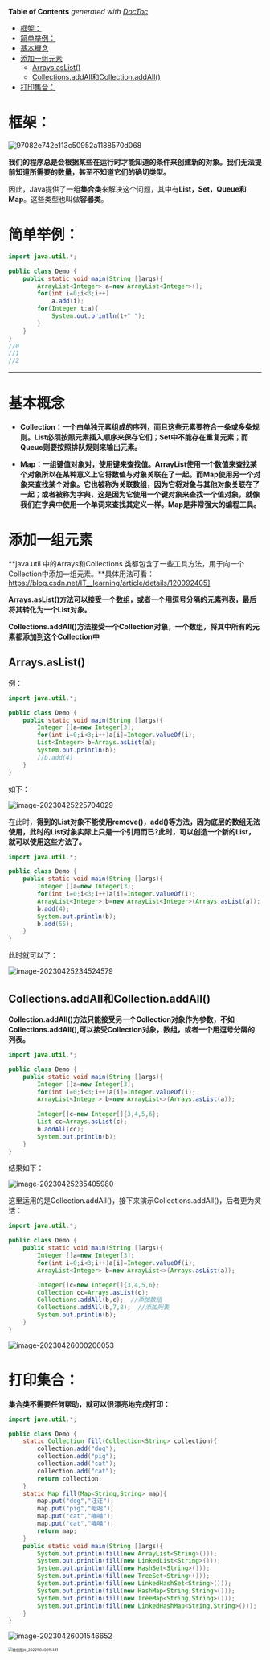 <!-- START doctoc generated TOC please keep comment here to allow auto update -->
<!-- DON'T EDIT THIS SECTION, INSTEAD RE-RUN doctoc TO UPDATE -->
**Table of Contents**  *generated with [DocToc](https://github.com/thlorenz/doctoc)*

- [框架：](#%E6%A1%86%E6%9E%B6)
- [简单举例：](#%E7%AE%80%E5%8D%95%E4%B8%BE%E4%BE%8B)
- [基本概念](#%E5%9F%BA%E6%9C%AC%E6%A6%82%E5%BF%B5)
- [添加一组元素](#%E6%B7%BB%E5%8A%A0%E4%B8%80%E7%BB%84%E5%85%83%E7%B4%A0)
  - [Arrays.asList()](#arraysaslist)
  - [Collections.addAll和Collection.addAll()](#collectionsaddall%E5%92%8Ccollectionaddall)
- [打印集合：](#%E6%89%93%E5%8D%B0%E9%9B%86%E5%90%88)

<!-- END doctoc generated TOC please keep comment here to allow auto update -->

# 框架：

<img src="https://cdn.jsdelivr.net/gh/firmiyao/Picture/img/202304252156406.jpg" alt="97082e742e113c50952a1188570d068"  />

**我们的程序总是会根据某些在运行时才能知道的条件来创建新的对象。我们无法提前知道所需要的数量，甚至不知道它们的确切类型。**

因此，Java提供了一组**集合类**来解决这个问题，其中有**List，Set，Queue和Map**。这些类型也叫做**容器类**。

# 简单举例：

```java
import java.util.*;

public class Demo {
    public static void main(String []args){
        ArrayList<Integer> a=new ArrayList<Integer>();
        for(int i=0;i<3;i++)
            a.add(i);
        for(Integer t:a){
            System.out.println(t+" ");
        }
    }
}
//0
//1
//2
```

***

# 基本概念

+ **Collection：一个由单独元素组成的序列，而且这些元素要符合一条或多条规则。List必须按照元素插入顺序来保存它们；Set中不能存在重复元素；而Queue则要按照排队规则来输出元素。**

+ **Map：一组键值对象对，使用键来查找值。ArrayList使用一个数值来查找某个对象所以在某种意义上它将数值与对象关联在了一起。而Map使用另一个对象来查找某个对象。它也被称为关联数组，因为它将对象与其他对象关联在了一起；或者被称为字典，这是因为它使用一个键对象来查找一个值对象，就像我们在字典中使用一个单词来查找其定义一样。Map是非常强大的编程工具。**



# 添加一组元素

**java.util 中的Arrays和Collections 类都包含了一些工具方法，用于向一个Collection中添加一组元素。**具体用法可看：https://blog.csdn.net/IT__learning/article/details/120092405]

**Arrays.asList()方法可以接受一个数组，或者一个用逗号分隔的元素列表，最后将其转化为一个List对象。**

**Collections.addAll()方法接受一个Collection对象，一个数组，将其中所有的元素都添加到这个Collection中**

## Arrays.asList()

例：

```java
import java.util.*;

public class Demo {
    public static void main(String []args){
        Integer []a=new Integer[3];
        for(int i=0;i<3;i++)a[i]=Integer.valueOf(i);
        List<Integer> b=Arrays.asList(a);
        System.out.println(b);
        //b.add(4)
    }
}
```

如下：

![image-20230425225704029](https://cdn.jsdelivr.net/gh/firmiyao/Picture/img/202304252257061.png)

在此时，**得到的List对象不能使用remove()，add()等方法，因为底层的数组无法使用，此时的List对象实际上只是一个引用而已?此时，可以创造一个新的List，就可以使用这些方法了。**

```java
import java.util.*;

public class Demo {
    public static void main(String []args){
        Integer []a=new Integer[3];
        for(int i=0;i<3;i++)a[i]=Integer.valueOf(i);
        ArrayList<Integer> b=new ArrayList<Integer>(Arrays.asList(a));  //new 一个新的ArrayList
        b.add(4);
        System.out.println(b);
        b.add(55);
    }
}
```

此时就可以了：

![image-20230425234524579](https://cdn.jsdelivr.net/gh/firmiyao/Picture/img/202304252345610.png)

## Collections.addAll和Collection.addAll()

**Collection.addAll()方法只能接受另一个Collection对象作为参数，不如Collections.addAll(),可以接受Collection对象，数组，或者一个用逗号分隔的列表。**

```java
import java.util.*;

public class Demo {
    public static void main(String []args){
        Integer []a=new Integer[3];
        for(int i=0;i<3;i++)a[i]=Integer.valueOf(i);
        ArrayList<Integer> b=new ArrayList<>(Arrays.asList(a));
        
        Integer[]c=new Integer[]{3,4,5,6};
        List cc=Arrays.asList(c);
        b.addAll(cc);
        System.out.println(b);
    }
}
```

结果如下：

![image-20230425235405980](https://cdn.jsdelivr.net/gh/firmiyao/Picture/img/202304252354002.png)

这里运用的是Collection.addAll()，接下来演示Collections.addAll()，后者更为灵活：

```java
import java.util.*;

public class Demo {
    public static void main(String []args){
        Integer []a=new Integer[3];
        for(int i=0;i<3;i++)a[i]=Integer.valueOf(i);
        ArrayList<Integer> b=new ArrayList<>(Arrays.asList(a));

        Integer[]c=new Integer[]{3,4,5,6};
        Collection cc=Arrays.asList(c);
        Collections.addAll(b,c);  //添加数组
        Collections.addAll(b,7,8);  //添加列表
        System.out.println(b);
    }
}
```

![image-20230426000206053](https://cdn.jsdelivr.net/gh/firmiyao/Picture/img/202304260002076.png)

# 打印集合：

**集合类不需要任何帮助，就可以很漂亮地完成打印：**

```java
import java.util.*;

public class Demo {
    static Collection fill(Collection<String> collection){
        collection.add("dog");
        collection.add("pig");
        collection.add("cat");
        collection.add("cat");
        return collection;
    }
    static Map fill(Map<String,String> map){
        map.put("dog","汪汪");
        map.put("pig","哈哈");
        map.put("cat","喵喵");
        map.put("cat","喵喵");
        return map;
    }
    public static void main(String []args){
        System.out.println(fill(new ArrayList<String>()));
        System.out.println(fill(new LinkedList<String>()));
        System.out.println(fill(new HashSet<String>()));
        System.out.println(fill(new TreeSet<String>()));
        System.out.println(fill(new LinkedHashSet<String>()));
        System.out.println(fill(new HashMap<String,String>()));
        System.out.println(fill(new TreeMap<String,String>()));
        System.out.println(fill(new LinkedHashMap<String,String>()));
    }
}
```

![image-20230426001546652](https://cdn.jsdelivr.net/gh/firmiyao/Picture/img/202304260015703.png)

<img src="../Picture/%E5%BE%AE%E4%BF%A1%E5%9B%BE%E7%89%87_202211040015441.jpg" alt="微信图片_202211040015441" style="zoom:50%;" />